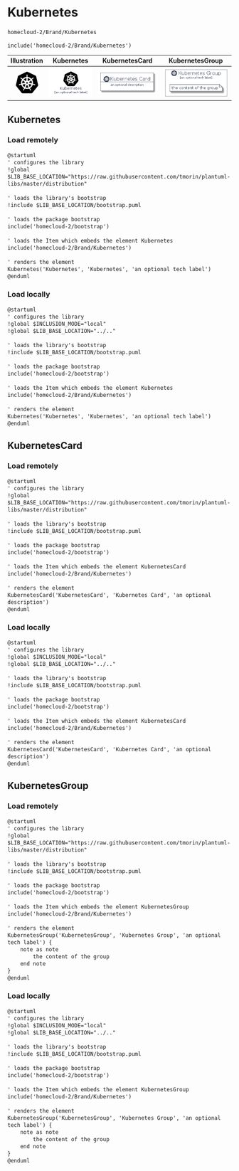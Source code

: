 # Kubernetes


```text
homecloud-2/Brand/Kubernetes
```

```text
include('homecloud-2/Brand/Kubernetes')
```



| Illustration | Kubernetes | KubernetesCard | KubernetesGroup |
| :---: | :---: | :---: | :---: |
| ![illustration for Illustration](../../homecloud-2/Brand/Kubernetes.png) | ![illustration for Kubernetes](../../homecloud-2/Brand/Kubernetes.Local.png) | ![illustration for KubernetesCard](../../homecloud-2/Brand/KubernetesCard.Local.png) | ![illustration for KubernetesGroup](../../homecloud-2/Brand/KubernetesGroup.Local.png) |




## Kubernetes

### Load remotely
```plantuml
@startuml
' configures the library
!global $LIB_BASE_LOCATION="https://raw.githubusercontent.com/tmorin/plantuml-libs/master/distribution"

' loads the library's bootstrap
!include $LIB_BASE_LOCATION/bootstrap.puml

' loads the package bootstrap
include('homecloud-2/bootstrap')

' loads the Item which embeds the element Kubernetes
include('homecloud-2/Brand/Kubernetes')

' renders the element
Kubernetes('Kubernetes', 'Kubernetes', 'an optional tech label')
@enduml
```

### Load locally
```plantuml
@startuml
' configures the library
!global $INCLUSION_MODE="local"
!global $LIB_BASE_LOCATION="../.."

' loads the library's bootstrap
!include $LIB_BASE_LOCATION/bootstrap.puml

' loads the package bootstrap
include('homecloud-2/bootstrap')

' loads the Item which embeds the element Kubernetes
include('homecloud-2/Brand/Kubernetes')

' renders the element
Kubernetes('Kubernetes', 'Kubernetes', 'an optional tech label')
@enduml
```

## KubernetesCard

### Load remotely
```plantuml
@startuml
' configures the library
!global $LIB_BASE_LOCATION="https://raw.githubusercontent.com/tmorin/plantuml-libs/master/distribution"

' loads the library's bootstrap
!include $LIB_BASE_LOCATION/bootstrap.puml

' loads the package bootstrap
include('homecloud-2/bootstrap')

' loads the Item which embeds the element KubernetesCard
include('homecloud-2/Brand/Kubernetes')

' renders the element
KubernetesCard('KubernetesCard', 'Kubernetes Card', 'an optional description')
@enduml
```

### Load locally
```plantuml
@startuml
' configures the library
!global $INCLUSION_MODE="local"
!global $LIB_BASE_LOCATION="../.."

' loads the library's bootstrap
!include $LIB_BASE_LOCATION/bootstrap.puml

' loads the package bootstrap
include('homecloud-2/bootstrap')

' loads the Item which embeds the element KubernetesCard
include('homecloud-2/Brand/Kubernetes')

' renders the element
KubernetesCard('KubernetesCard', 'Kubernetes Card', 'an optional description')
@enduml
```

## KubernetesGroup

### Load remotely
```plantuml
@startuml
' configures the library
!global $LIB_BASE_LOCATION="https://raw.githubusercontent.com/tmorin/plantuml-libs/master/distribution"

' loads the library's bootstrap
!include $LIB_BASE_LOCATION/bootstrap.puml

' loads the package bootstrap
include('homecloud-2/bootstrap')

' loads the Item which embeds the element KubernetesGroup
include('homecloud-2/Brand/Kubernetes')

' renders the element
KubernetesGroup('KubernetesGroup', 'Kubernetes Group', 'an optional tech label') {
    note as note
        the content of the group
    end note
}
@enduml
```

### Load locally
```plantuml
@startuml
' configures the library
!global $INCLUSION_MODE="local"
!global $LIB_BASE_LOCATION="../.."

' loads the library's bootstrap
!include $LIB_BASE_LOCATION/bootstrap.puml

' loads the package bootstrap
include('homecloud-2/bootstrap')

' loads the Item which embeds the element KubernetesGroup
include('homecloud-2/Brand/Kubernetes')

' renders the element
KubernetesGroup('KubernetesGroup', 'Kubernetes Group', 'an optional tech label') {
    note as note
        the content of the group
    end note
}
@enduml
```

